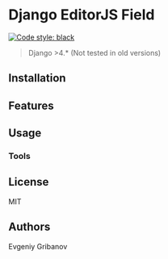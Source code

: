# Django EditorJS Field
[![Code style: black](https://img.shields.io/badge/code%20style-black-000000.svg)](https://github.com/psf/black)
> Django >4.* (Not tested in old versions)

## Installation

## Features

## Usage

### Tools

## License
MIT

## Authors
Evgeniy Gribanov